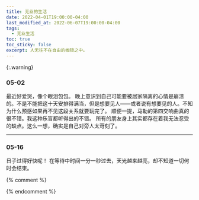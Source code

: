 ```yaml
---
title: 无业的生活
date: 2022-04-01T19:00:00-04:00
last_modified_at: 2022-06-07T19:00:00-04:00
tags:
  - 无业生活
toc: true
toc_sticky: false
excerpt: 人无往不在自由的枷锁之中。
---
```



{:.warning}
### 05-02
最近好爱哭，像个眼泪包包。
晚上意识到自己可能要被居家隔离的心情是崩溃的。不是不能把这十天安排得满当，但是想要见人——或者说有想要见的人。不知为什么预感如果再不见这段关系就要玩完了。
顺便一提，马勒的第四交响曲真的很不错。我这种乐盲都听得出的不错。
所有的朋友身上其实都存在着我无法忍受的缺点。这么一想，确实是自己对旁人太苛刻了。

---
### 05-16
日子过得好快呢！
在等待中时间一分一秒过去，天光越来越亮，却不知道一切何时会结束。

{% comment %}



{% endcomment %}

